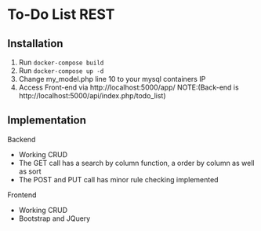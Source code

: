 # To-Do List REST

## Installation
1. Run `docker-compose build`
2. Run `docker-compose up -d`
3. Change my_model.php line 10 to your mysql containers IP
4. Access Front-end via http://localhost:5000/app/ NOTE:(Back-end is http://localhost:5000/api/index.php/todo_list)

## Implementation
Backend
- Working CRUD
- The GET call has a search by column function, a order by column as well as sort
- The POST and PUT call has minor rule checking implemented

Frontend
- Working CRUD
- Bootstrap and JQuery